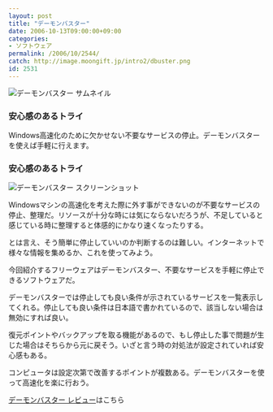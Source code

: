 ```yaml
---
layout: post
title: "デーモンバスター"
date: 2006-10-13T09:00:00+09:00
categories:
- ソフトウェア
permalink: /2006/10/2544/
catch: http://image.moongift.jp/intro2/dbuster.png
id: 2531
---
```

 ![デーモンバスター サムネイル](http://image.moongift.jp/intro2/dbuster.t.png "デーモンバスター サムネイル")
  

### 安心感のあるトライ
  
Windows高速化のために欠かせない不要なサービスの停止。デーモンバスターを使えば手軽に行えます。  
<!--more-->  

### 安心感のあるトライ
  

![デーモンバスター スクリーンショット](http://image.moongift.jp/intro2/dbuster.png "デーモンバスター スクリーンショット")

  

Windowsマシンの高速化を考えた際に外す事ができないのが不要なサービスの停止、整理だ。リソースが十分な時には気にならないだろうが、不足していると感じている時に整理すると体感的にかなり速くなったりする。

  

とは言え、そう簡単に停止していいのか判断するのは難しい。インターネットで様々な情報を集めるか、これを使ってみよう。

  

今回紹介するフリーウェアはデーモンバスター、不要なサービスを手軽に停止できるソフトウェアだ。

  

デーモンバスターでは停止しても良い条件が示されているサービスを一覧表示してくれる。停止しても良い条件は日本語で書かれているので、該当しない場合は無効にすれば良い。

  

復元ポイントやバックアップを取る機能があるので、もし停止した事で問題が生じた場合はそちらから元に戻そう。いざと言う時の対処法が設定されていれば安心感もある。

  

コンピュータは設定次第で改善するポイントが複数ある。デーモンバスターを使って高速化を楽に行おう。

  

[デーモンバスター レビュー](http://oss.moongift.jp/review/i-2545.html)はこちら

